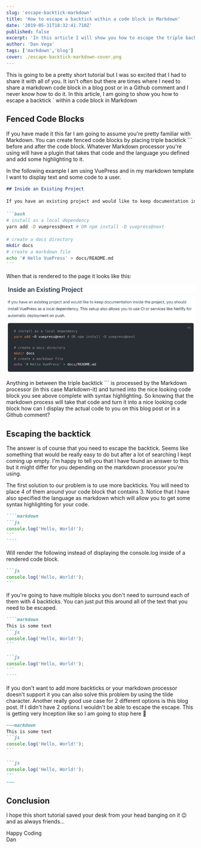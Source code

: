 ```yaml
---
slug: 'escape-backtick-markdown'
title: 'How to escape a backtick within a code block in Markdown'
date: '2019-05-31T18:32:41.710Z'
published: false
excerpt: 'In this article I will show you how to escape the triple backtick in a markdown code block so that you can display it in a post or a Github comment. '
author: 'Dan Vega'
tags: ['markdown','blog']
cover: ./escape-backtick-markdown-cover.png
---
```



This is going to be a pretty short tutorial but I was so excited that I had to share it with all of you. It isn't often but there are times where I need to share a markdown code block in a blog post or in a Github comment and I never know how to do it. In this article, I am going to show you how to escape a backtick ` within a code block in Markdown

## Fenced Code Blocks

If you have made it this far I am going to assume you're pretty familiar with Markdown. You can create fenced code blocks by placing triple backtick ``` before and after the code block. Whatever Markdown processor you're using will have a plugin that takes that code and the language you defined and add some highlighting to it.

In the following example I am using VuePress and in my markdown template I want to display text and some code to a user.

````markdown
## Inside an Existing Project

If you have an existing project and would like to keep documentation inside the project, you should install VuePress as a local dependency. This setup also allows you to use CI or services like Netlify for automatic deployment on push.

```bash
# install as a local dependency
yarn add -D vuepress@next # OR npm install -D vuepress@next

# create a docs directory
mkdir docs
# create a markdown file
echo '# Hello VuePress' > docs/README.md
```
````

When that is rendered to the page it looks like this:

![](output-1a5ea040-ca04-47a1-aff6-a5e4467bfb1a.png)

Anything in between the triple backtick ``` is processed by the Markdown processor (in this case Markdown-it) and turned into the nice looking code block you see above complete with syntax highlighting. So knowing that the markdown process will take that code and turn it into a nice looking code block how can I display the actual code to you on this blog post or in a Github comment?

## Escaping the backtick

The answer is of course that you need to escape the backtick. Seems like something that would be really easy to do but after a lot of searching I kept coming up empty. I'm happy to tell you that I have found an answer to this but it might differ for you depending on the markdown processor you're using.

The first solution to our problem is to use more backticks. You will need to place 4 of them around your code block that contains 3. Notice that I have also specified the language as markdown which will allow you to get some syntax highlighting for your code.

~~~markdown
````markdown
```js
console.log('Hello, World!');
```
````
~~~~

Will render the following instead of displaying the console.log inside of a rendered code block.

````markdown
```js
console.log('Hello, World!');
```
````

If you're going to have multiple blocks you don't need to surround each of them with 4 backticks. You can just put this around all of the text that you need to be escaped.

~~~markdown
````markdown
This is some text
```js
console.log('Hello, World!');
```

```js
console.log('Hello, World!');
```
````
~~~

If you don't want to add more backticks or your markdown processor doesn't support it you can also solve this problem by using the tilde character. Another really good use case for 2 different options is this blog post. If I didn't have 2 options I wouldn't be able to escape the escape. This is getting very Inception like so I am going to stop here 🤯

````markdown
~~~markdown
This is some text
```js
console.log('Hello, World!');
```

```js
console.log('Hello, World!');
```
~~~
````

## Conclusion

I hope this short tutorial saved your desk from your head banging on it 😉and as always friends...

Happy Coding<br/>
Dan
